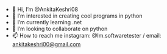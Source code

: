 - 👋 Hi, I’m @AnkitaKeshri08
- 👀 I’m interested in creating cool programs in python 
- 🌱 I’m currently learning .net
- 💞️ I’m looking to collaborate on python
- 📫 How to reach me instagram: @Im.softwaretester  / email: ankitakeshri00@gmail.com

<!---
AnkitaKeshri08/AnkitaKeshri08 is a ✨ special ✨ repository because its `README.md` (this file) appears on your GitHub profile.
You can click the Preview link to take a look at your changes.
--->
